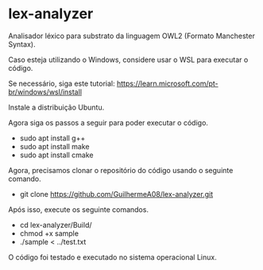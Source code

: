 # lex-analyzer

Analisador léxico para substrato da linguagem OWL2 (Formato Manchester Syntax).

Caso esteja utilizando o Windows, considere usar o WSL para executar o código.

Se necessário, siga este tutorial: <https://learn.microsoft.com/pt-br/windows/wsl/install>

Instale a distribuição Ubuntu.

Agora siga os passos a seguir para poder executar o código.

- sudo apt install g++
- sudo apt install make
- sudo apt install cmake

Agora, precisamos clonar o repositório do código usando o seguinte comando.

- git clone https://github.com/GuilhermeA08/lex-analyzer.git

Após isso, execute os seguinte comandos.

- cd lex-analyzer/Build/
- chmod +x sample
- ./sample < ../test.txt

O código foi testado e executado no sistema operacional Linux.
